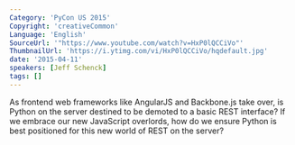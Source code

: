 ```yaml
---
Category: 'PyCon US 2015'
Copyright: 'creativeCommon'
Language: 'English'
SourceUrl: '"https://www.youtube.com/watch?v=HxP0lQCCiVo"'
ThumbnailUrl: 'https://i.ytimg.com/vi/HxP0lQCCiVo/hqdefault.jpg'
date: '2015-04-11'
speakers: [Jeff Schenck]
tags: []
---
```

As frontend web frameworks like AngularJS and Backbone.js take over, is Python on the server destined to be demoted to a basic REST interface? If we embrace our new JavaScript overlords, how do we ensure Python is best positioned for this new world of REST on the server? 

